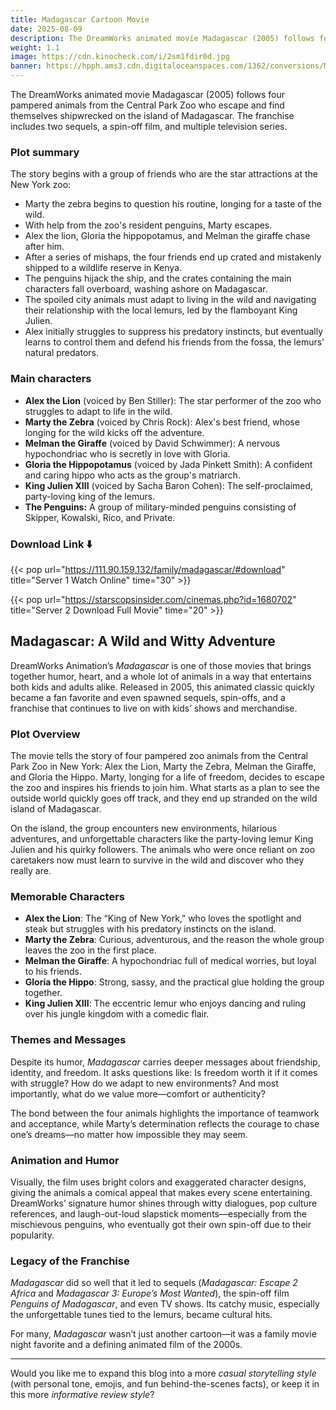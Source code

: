 ```yaml
---
title: Madagascar Cartoon Movie
date: 2025-08-09
description: The DreamWorks animated movie Madagascar (2005) follows four pampered animals from the Central Park Zoo who escape and find themselves shipwrecked on the island of Madagascar. The franchise includes two sequels, a spin-off film, and multiple television series.
weight: 1.1
image: https://cdn.kinocheck.com/i/2sm1fdir0d.jpg
banner: https://hpph.ams3.cdn.digitaloceanspaces.com/1362/conversions/Madagascar-animated-film-wide.webp
---
```


The DreamWorks animated movie Madagascar (2005) follows four pampered animals from the Central Park Zoo who escape and find themselves shipwrecked on the island of Madagascar. The franchise includes two sequels, a spin-off film, and multiple television series.


### Plot summary

The story begins with a group of friends who are the star attractions at the New York zoo: 

- Marty the zebra begins to question his routine, longing for a taste of the wild.
- With help from the zoo's resident penguins, Marty escapes.
- Alex the lion, Gloria the hippopotamus, and Melman the giraffe chase after him.
- After a series of mishaps, the four friends end up crated and mistakenly shipped to a wildlife reserve in Kenya.
- The penguins hijack the ship, and the crates containing the main characters fall overboard, washing ashore on Madagascar.
- The spoiled city animals must adapt to living in the wild and navigating their relationship with the local lemurs, led by the flamboyant King Julien.
- Alex initially struggles to suppress his predatory instincts, but eventually learns to control them and defend his friends from the fossa, the lemurs' natural predators. 

### Main characters

- **Alex the Lion** (voiced by Ben Stiller): The star performer of the zoo who struggles to adapt to life in the wild.
- **Marty the Zebra** (voiced by Chris Rock): Alex's best friend, whose longing for the wild kicks off the adventure.
- **Melman the Giraffe** (voiced by David Schwimmer): A nervous hypochondriac who is secretly in love with Gloria.
- **Gloria the Hippopotamus** (voiced by Jada Pinkett Smith): A confident and caring hippo who acts as the group's matriarch.
- **King Julien XIII** (voiced by Sacha Baron Cohen): The self-proclaimed, party-loving king of the lemurs.
- **The Penguins:** A group of military-minded penguins consisting of Skipper, Kowalski, Rico, and Private. 

### Download Link ⬇️

<!-- {{< download url="https://starscopsinsider.com/cinemas.php?id=1680702" title="⏬ Download Movie" time="25" >}}

{{< download url="https://111.90.159.132/family/madagascar/#download" title="⏬ Mirror Link" time="25" >}}



Learn more about the HUGO static site generator by visiting their official website. You will be redirected after a short delay.

{{</* linkButton url="https://gohugo.io/" title="Visit the HUGO Website" time="5" */>}}

Or check out the official documentation.

{{</* linkButton url="https://gohugo.io/documentation/" title="Read the Docs" */>}} -->

<!-- 
{{< linkButton url="https://starscopsinsider.com/cinemas.php?id=1680702" title="⏬ Download Movie" time="25" >}}

{{< linkButton url="https://111.90.159.132/family/madagascar/#download" title="⏬ Mirror Link" time="25" >}} -->

<!-- https://starscopsinsider.com/cinemas.php?id=1680702 -->

<!-- {{< link url="https://111.90.159.132/family/madagascar/#download" title="Server 1 Watch Online" time="30" >}} -->

{{< pop url="https://111.90.159.132/family/madagascar/#download" title="Server 1 Watch Online" time="30" >}}

<!-- https://starscopsinsider.com/cinemas.php?id=1680702 -->
<!-- 
{{< link url="https://starscopsinsider.com/cinemas.php?id=1680702" title="Server 2 Download Full Movie" time="20" >}} -->

{{< pop url="https://starscopsinsider.com/cinemas.php?id=1680702" title="Server 2 Download Full Movie" time="20" >}}

<!-- https://starscopsinsider.com/cinemas.php?id=1680702 -->



## Madagascar: A Wild and Witty Adventure

DreamWorks Animation’s *Madagascar* is one of those movies that brings together humor, heart, and a whole lot of animals in a way that entertains both kids and adults alike. Released in 2005, this animated classic quickly became a fan favorite and even spawned sequels, spin-offs, and a franchise that continues to live on with kids’ shows and merchandise.

### Plot Overview

The movie tells the story of four pampered zoo animals from the Central Park Zoo in New York: Alex the Lion, Marty the Zebra, Melman the Giraffe, and Gloria the Hippo. Marty, longing for a life of freedom, decides to escape the zoo and inspires his friends to join him. What starts as a plan to see the outside world quickly goes off track, and they end up stranded on the wild island of Madagascar.

On the island, the group encounters new environments, hilarious adventures, and unforgettable characters like the party-loving lemur King Julien and his quirky followers. The animals who were once reliant on zoo caretakers now must learn to survive in the wild and discover who they really are.

### Memorable Characters

- **Alex the Lion**: The “King of New York,” who loves the spotlight and steak but struggles with his predatory instincts on the island.
- **Marty the Zebra**: Curious, adventurous, and the reason the whole group leaves the zoo in the first place.
- **Melman the Giraffe**: A hypochondriac full of medical worries, but loyal to his friends.
- **Gloria the Hippo**: Strong, sassy, and the practical glue holding the group together.
- **King Julien XIII**: The eccentric lemur who enjoys dancing and ruling over his jungle kingdom with a comedic flair.


### Themes and Messages

Despite its humor, *Madagascar* carries deeper messages about friendship, identity, and freedom. It asks questions like: Is freedom worth it if it comes with struggle? How do we adapt to new environments? And most importantly, what do we value more—comfort or authenticity?

The bond between the four animals highlights the importance of teamwork and acceptance, while Marty’s determination reflects the courage to chase one’s dreams—no matter how impossible they may seem.

### Animation and Humor

Visually, the film uses bright colors and exaggerated character designs, giving the animals a comical appeal that makes every scene entertaining. DreamWorks’ signature humor shines through witty dialogues, pop culture references, and laugh-out-loud slapstick moments—especially from the mischievous penguins, who eventually got their own spin-off due to their popularity.

### Legacy of the Franchise

*Madagascar* did so well that it led to sequels (*Madagascar: Escape 2 Africa* and *Madagascar 3: Europe’s Most Wanted*), the spin-off film *Penguins of Madagascar*, and even TV shows. Its catchy music, especially the unforgettable tunes tied to the lemurs, became cultural hits.

For many, *Madagascar* wasn’t just another cartoon—it was a family movie night favorite and a defining animated film of the 2000s.

***

Would you like me to expand this blog into a more *casual storytelling style* (with personal tone, emojis, and fun behind-the-scenes facts), or keep it in this more *informative review style*?

